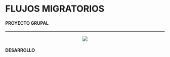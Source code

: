 # FLUJOS MIGRATORIOS
#### PROYECTO GRUPAL


------------

<p align="center">
  <img src="https://github.com/emilianod98/Migratio-PFHenry/blob/main/migratio.png">
</p>


#### DESARROLLO  
